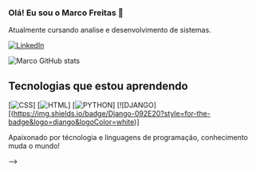 ### Olá! Eu sou o Marco Freitas 👋
Atualmente cursando analise e desenvolvimento de sistemas.

[![LinkedIn](https://img.shields.io/badge/LinkedIn-0077B5?style=for-the-badge&logo=linkedin&logoColor=white)](https://www.linkedin.com/in/marco-aur%C3%A9lio-b69796277/)


![Marco GitHub stats](https://github-readme-stats.vercel.app/api?username=ItsMarcoFreitas&show_icons=true&theme=radical)


## Tecnologias que estou aprendendo

[![CSS](https://img.shields.io/badge/CSS-239120?&style=for-the-badge&logo=css3&logoColor=white)]
[![HTML](https://img.shields.io/badge/HTML-239120?style=for-the-badge&logo=html5&logoColor=white)]
[![PYTHON](https://img.shields.io/badge/Python-14354C?style=for-the-badge&logo=python&logoColor=white)]
[![DJANGO][(https://img.shields.io/badge/Django-092E20?style=for-the-badge&logo=django&logoColor=white)]

Apaixonado por técnologia e linguagens de programação, conhecimento muda o mundo!






-->
